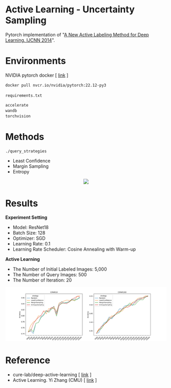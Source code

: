 # Active Learning - Uncertainty Sampling

Pytorch implementation of "[A New Active Labeling Method for Deep Learning. IJCNN 2014](https://ieeexplore.ieee.org/stamp/stamp.jsp?tp=&arnumber=6889457)".

# Environments

NVIDIA pytorch docker [ [link](https://docs.nvidia.com/deeplearning/frameworks/pytorch-release-notes/rel-22-12.html#rel-22-12) ]

```bash
docker pull nvcr.io/nvidia/pytorch:22.12-py3
```

`requirements.txt`

```bash
accelerate
wandb
torchvision
```


# Methods

`./query_strategies`

- Least Confidence
- Margin Sampling
- Entropy

<p align='center'>
    <img src="https://user-images.githubusercontent.com/37654013/222963947-df2071c4-ccd7-4a2c-8eb3-336f0dd72723.png">
</p>

# Results

**Experiment Setting**
- Model: ResNet18
- Batch Size: 128
- Optimizer: SGD
- Learning Rate: 0.1
- Learning Rate Scheduler: Cosine Annealing with Warm-up

**Active Learning**
- The Number of Initial Labeled Images: 5,000
- The Number of Query Images: 500
- The Number of Iteration: 20

<p align='center'>
    <img src="https://github.com/TooTouch/Active_Learning-Uncertainty_Sampling/blob/main/figures/uncertainty_sampling_result.jpg?raw=true">
</p>


# Reference

- cure-lab/deep-active-learning [ [link](https://github.com/cure-lab/deep-active-learning) ]
- Active Learning. Yi Zhang (CMU) [ [link](https://www.cs.cmu.edu/~tom/10701_sp11/recitations/Recitation_13.pdf) ]